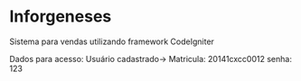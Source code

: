 # Inforgeneses
Sistema para vendas utilizando framework CodeIgniter

Dados para acesso:
Usuário cadastrado-> Matricula: 20141cxcc0012 senha: 123
